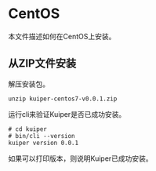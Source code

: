 # CentOS

本文件描述如何在CentOS上安装。

## 从ZIP文件安装

解压安装包。

``unzip kuiper-centos7-v0.0.1.zip``

运行cli来验证Kuiper是否已成功安装。

```shell
# cd kuiper
# bin/cli --version
kuiper version 0.0.1
```

如果可以打印版本，则说明Kuiper已成功安装。

